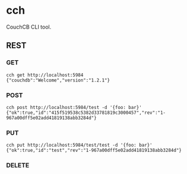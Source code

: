 cch
===

CouchCB CLI tool.

## REST

### GET

```
cch get http://localhost:5984
{"couchdb":"Welcome","version":"1.2.1"}
```

### POST

```
cch post http://localhost:5984/test -d '{foo: bar}'
{"ok":true,"id":"415f519538c5382d33781819c3000457","rev":"1-967a00dff5e02add41819138abb3284d"}
```

### PUT

```
cch put http://localhost:5984/test/test -d '{foo: bar}'
{"ok":true,"id":"test","rev":"1-967a00dff5e02add41819138abb3284d"}
```

### DELETE